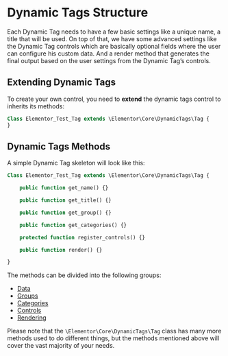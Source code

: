 # Dynamic Tags Structure

Each Dynamic Tag needs to have a few basic settings like a unique name, a title that will be used. On top of that, we have some advanced settings like the Dynamic Tag controls which are basically optional fields where the user can configure his custom data. And a render method that generates the final output based on the user settings from the Dynamic Tag’s controls.

## Extending Dynamic Tags

To create your own control, you need to **extend** the dynamic tags control to inherits its methods:

```php
Class Elementor_Test_Tag extends \Elementor\Core\DynamicTags\Tag {
}
```

## Dynamic Tags Methods

A simple Dynamic Tag skeleton will look like this:

```php
Class Elementor_Test_Tag extends \Elementor\Core\DynamicTags\Tag {

	public function get_name() {}

	public function get_title() {}

	public function get_group() {}

	public function get_categories() {}

	protected function register_controls() {}

	public function render() {}

}
```

The methods can be divided into the following groups:

* [Data](./dynamic-tags-data)
* [Groups](./dynamic-tags-groups)
* [Categories](./dynamic-tags-categories)
* [Controls](./dynamic-tags-controls)
* [Rendering](./dynamic-tags-rendering)

Please note that the `\Elementor\Core\DynamicTags\Tag` class has many more methods used to do different things, but the methods mentioned above will cover the vast majority of your needs.
